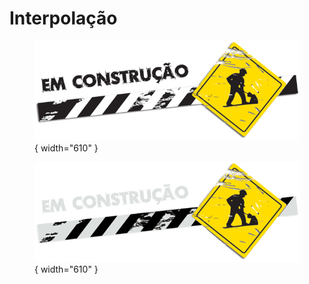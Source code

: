 # Interpolação

<figure markdown="span">
  
  ![](../images/construcao-light.png#only-light){ width="610" }
  <figcaption></figcaption>

  ![](../images/construcao-dark.png#only-dark){ width="610" }
  <figcaption></figcaption>
  
</figure>